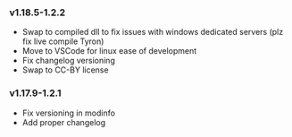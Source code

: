 ### v1.18.5-1.2.2

 - Swap to compiled dll to fix issues with windows dedicated servers (plz fix live compile Tyron)
 - Move to VSCode for linux ease of development
 - Fix changelog versioning
 - Swap to CC-BY license

### v1.17.9-1.2.1

 - Fix versioning in modinfo
 - Add proper changelog
